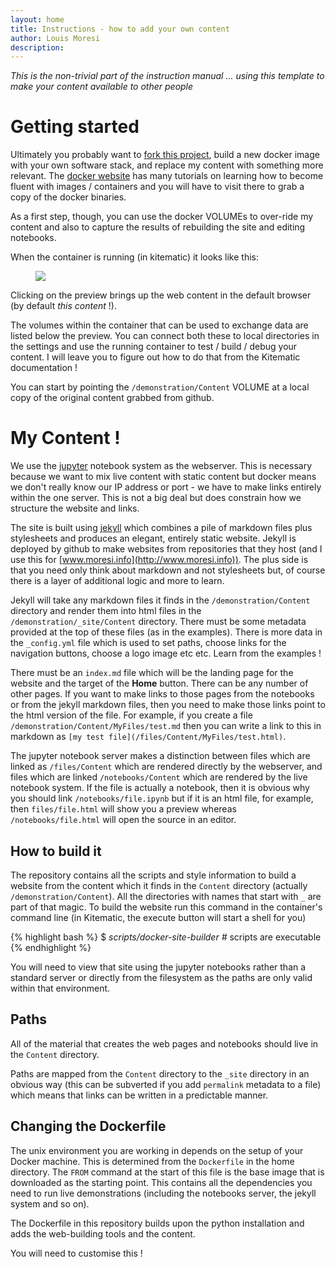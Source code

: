 ```yaml
---
layout: home
title: Instructions - how to add your own content
author: Louis Moresi
description:
---
```


_This is the non-trivial part of the instruction manual ... using this template to make your content available to other people_

# Getting started

Ultimately you probably want to [fork this project](https://github.com/lmoresi/docker-website-notebooks), build a new docker image with your own software stack, and replace my content with something more relevant. The [docker website](https://www.docker.com/products/docker-toolbox) has many tutorials on learning how to become fluent with images / containers and you will have to visit there to grab a copy of the docker binaries.

As a first step, though, you can use the docker VOLUMEs to over-ride my content and also to capture the results of rebuilding the site and editing notebooks.

When the container is running (in kitematic) it looks like this:      
<figure>
<img src="/files/Content/KitematicRunningThisContent.png" >
</figure>

Clicking on the preview brings up the web content in the default browser (by default _this content_ !).

The volumes within the container that can be used to exchange data are listed below the preview. You can connect both these to local directories in the settings and use the running container to test / build / debug your content. I will leave you to figure out how to do that from the Kitematic documentation !

You can start by pointing the `/demonstration/Content` VOLUME at a local copy of the original content grabbed from github.

# My Content !

We use the [jupyter](www.jupyter.org) notebook system as the webserver. This is necessary because we want to mix live content with static content but docker means we don't really know our IP address or port - we have to make links entirely within the one server. This is not a big deal but does constrain how we structure the website and links.

The site is built using [jekyll](http://jekyllrb.com) which combines a pile of markdown files plus stylesheets and produces an elegant, entirely static website. Jekyll is deployed by github to make websites from repositories that they host (and I use this for [www.moresi.info](http://www.moresi.info)). The plus side is that you need only think about markdown and not stylesheets but, of course there is a layer of additional logic and more to learn.

Jekyll will take any markdown files it finds in the `/demonstration/Content` directory and render them into html files in the `/demonstration/_site/Content` directory. There must be some metadata provided at the top of these files (as in the examples). There is more data in the `_config.yml` file which is used to set paths, choose links for the navigation buttons, choose a logo image etc etc. Learn from the examples !

There must be an `index.md` file which will be the landing page for the website and the target of the **Home** button.
There can be any number of other pages. If you want to make links to those pages from the notebooks or from the jekyll markdown files, then you need to make those links point to the html version of the file. For example, if you create a file  `/demonstration/Content/MyFiles/test.md` then you can write a link to this in markdown as `[my test file](/files/Content/MyFiles/test.html)`.

The jupyter notebook server makes a distinction between files which are linked as `/files/Content` which are rendered directly by the webserver, and files which are linked `/notebooks/Content` which are rendered by the live notebook system. If the file is actually a notebook, then it is obvious why you should link `/notebooks/file.ipynb` but if it is an html file, for example, then `files/file.html` will show you a preview whereas `/notebooks/file.html` will open the source in an editor.

## How to build it

The repository contains all the scripts and style information to build a website from the content which it finds in the `Content` directory (actually `/demonstration/Content`). All the directories with names that start with `_` are part of that magic. To build the website run this command in the container's command line (in Kitematic, the execute button will start a shell for you)

{% highlight bash %}
$ _scripts/docker-site-builder   #_ scripts are executable  
{% endhighlight %}

You will need to view that site using the jupyter notebooks rather than a standard server or directly from the filesystem as the paths are only valid within that environment.

## Paths

All of the material that creates the web pages and notebooks should live in the `Content` directory.

Paths are mapped from the `Content` directory to the `_site` directory in an obvious way  (this can be subverted if you add `permalink` metadata to a file) which means that links can be written in a predictable manner. 

## Changing the Dockerfile

The unix environment you are working in depends on the setup of your Docker machine. This is determined from the `Dockerfile` in the home directory. The `FROM` command at the start of this file is the base image that is downloaded as the starting point. This contains all the dependencies you need to run live demonstrations (including the notebooks server, the jekyll system and so on).

The Dockerfile in this repository builds upon the python installation and adds the web-building tools and the content.

You will need to customise this !
